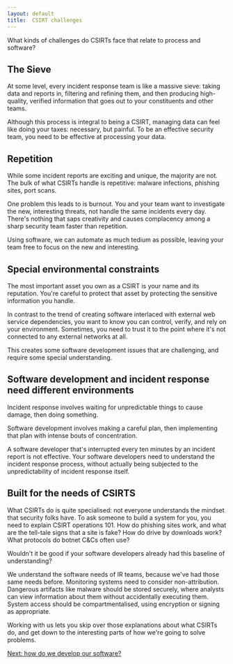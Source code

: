 ```yaml
---
layout: default
title:  CSIRT challenges
---
```

What kinds of challenges do CSIRTs face that relate to process and software?

## The Sieve

At some level, every incident response team is like a massive sieve: taking data and reports in, filtering and refining them, and then producing high-quality, verified information that goes out to your constituents and other teams.

Although this process is integral to being a CSIRT, managing data can feel like doing your taxes: necessary, but painful. To be an effective security team, you need to be effective at processing your data. 

## Repetition

While some incident reports are exciting and unique, the majority are not. The bulk of what CSIRTs handle is repetitive: malware infections, phishing sites, port scans.

One problem this leads to is burnout. You and your team want to investigate the new, interesting threats, not handle the same incidents every day. There's nothing that saps creativity and causes complacency among a sharp security team faster than repetition.

Using software, we can automate as much tedium as possible, leaving your team free to focus on the new and interesting.

## Special environmental constraints

The most important asset you own as a CSIRT is your name and its reputation. You're careful to protect that asset by protecting the sensitive information you handle.

In contrast to the trend of creating software interlaced with external web service dependencies, you want to know you can control, verify, and rely on your environment. Sometimes, you need to trust it to the point where it's not connected to any external networks at all.

This creates some software development issues that are challenging, and require some special understanding.

## Software development and incident response need different environments

Incident response involves waiting for unpredictable things to cause damage, then doing something.

Software development involves making a careful plan, then implementing that plan with intense bouts of concentration.

A software developer that's interrupted every ten minutes by an incident report is not effective. Your software developers need to understand the incident response process, without actually being subjected to the unpredictability of incident response itself. 

## Built for the needs of CSIRTS

What CSIRTs do is quite specialised: not everyone understands the mindset that security folks have. To ask someone to build a system for you, you need to explain CSIRT operations 101. How do phishing sites work, and what are the tell-tale signs that a site is fake? How do drive by downloads work? What protocols do botnet C&Cs often use?

Wouldn't it be good if your software developers already had this baseline of understanding?

We understand the software needs of IR teams, because we've had those same needs before.  Monitoring systems need to consider non-attribution. Dangerous artifacts like malware should be stored securely, where analysts can view information about them without accidentally executing them.  System access should be compartmentalised, using encryption or signing as appropriate.

Working with us lets you skip over those explanations about what CSIRTs do, and get down to the interesting parts of how we're going to solve problems.

<p><a href="/development">Next: how do we develop our software?</a></p>

